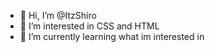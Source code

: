- 👋 Hi, I’m @ItzShiro
- 👀 I’m interested in CSS and HTML
- 🌱 I’m currently learning what im interested in
